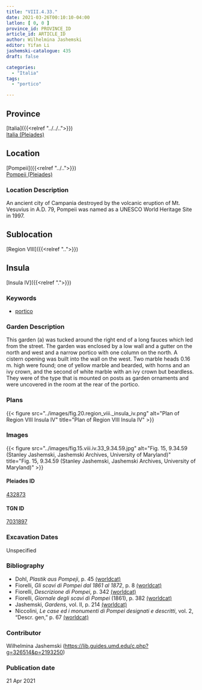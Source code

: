 ```yaml
---
title: "VIII.4.33."
date: 2021-03-26T00:10:10-04:00
latlon: [ 0, 0 ]
province_id: PROVINCE_ID
article_id: ARTICLE_ID
author: Wilhelmina Jashemski
editor: Yifan Li
jashemski-catalogue: 435
draft: false

categories:
  - "Italia"
tags:
  - "portico"

---
```


## Province
[Italia]({{<relref "../../..">}}) \
[Italia (Pleiades)](https://pleiades.stoa.org/places/1052)

## Location
[Pompeii]({{<relref "../..">}}) \
[Pompeii (Pleiades)](https://pleiades.stoa.org/places/433032)

### Location Description
An ancient city of Campania destroyed by the volcanic eruption of Mt. Vesuvius in A.D. 79, Pompeii was named as a UNESCO World Heritage Site in 1997.

## Sublocation
[Region VIII]({{<relref "..">}})

## Insula
[Insula IV]({{<relref ".">}})

### Keywords
 - [portico](http://vocab.getty.edu/page/aat/300004145)

### Garden Description
This garden (a) was tucked around the right end of a long fauces which led from the street. The garden was enclosed by a low wall and a gutter on the north and west and a narrow portico with one column on the north. A cistern opening was built into the wall on the west. Two marble heads 0.16 m. high were found; one of yellow marble and bearded, with horns and an ivy crown, and the second of white marble with an ivy crown but beardless. They were of the type that is mounted on posts as garden ornaments and were uncovered in the room at the rear of the portico.

### Plans
{{< figure src="../images/fig.20.region_viii._insula_iv.png" alt="Plan of Region VIII Insula IV" title="Plan of Region VIII Insula IV" >}}

### Images
{{< figure src="../images/fig.15.viii.iv.33_9.34.59.jpg" alt="Fig. 15, 9.34.59 (Stanley Jashemski, Jashemski Archives, University of Maryland)" title="Fig. 15, 9.34.59 (Stanley Jashemski, Jashemski Archives, University of Maryland)" >}}

#### Pleiades ID
[432873](https://pleiades.stoa.org/places/538911200)

#### TGN ID
[7031897](http://vocab.getty.edu/page/tgn/2053030)

###  Excavation Dates
Unspecified

### Bibliography
* Dohl, *Plastik aus Pompeji*, p. 45 [(worldcat)](http://www.worldcat.org/oclc/52662796)
* Fiorelli, *Gli scavi di Pompei dal 1861 al 1872*, p. 8 [(worldcat)](http://www.worldcat.org/oclc/65043382)
* Fiorelli, *Descrizione di Pompei*, p. 342 [(worldcat)](http://www.worldcat.org/oclc/252039996)
* Fiorelli, *Giornale degli scavi di Pompei* (1861), p. 382 [(worldcat)](http://www.worldcat.org/oclc/962518899)
* Jashemski, *Gardens*, vol. II, p. 214 [(worldcat)](http://www.worldcat.org/oclc/1113367431)
* Niccolini, *Le case ed i monumenti di Pompei designati e descritti*, vol. 2, “Descr. gen,” p. 67 [(worldcat)](http://www.worldcat.org/oclc/906755593)


### Contributor
Wilhelmina Jashemski (https://lib.guides.umd.edu/c.php?g=326514&p=2193250)

### Publication date

21 Apr 2021
